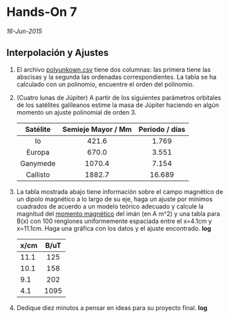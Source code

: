 # Hands-On 7
*16-Jun-2015*


## Interpolación y Ajustes

1. El archivo [polyunkown.csv](https://raw.githubusercontent.com/ComputoCienciasUniandes/MetodosComputacionalesDatos/master/hands_on/polyunkown.csv) tiene dos columnas: las primera tiene las abscisas y la segunda las ordenadas correspondientes. La tabla se ha calculado con un polinomio, encuentre el orden del polinomio.

2. (Cuatro lunas de Júpiter) A partir de los siguientes parámetros orbitales de los satélites galileanos estime la masa de Júpiter haciendo en algún momento un ajuste polinomial de orden 3.

	| Satélite        | Semieje Mayor / Mm | Periodo / días |
	| :-------------:|:-------------:| :-------------:
	| Io     	| 421.6 | 1.769 |
	| Europa 	| 670.0 | 3.551
	| Ganymede	| 1070.4    | 7.154 |
	| Callisto	| 1882.7    | 16.689 |

3. La tabla mostrada abajo tiene información sobre el campo magnético de un dipolo magnético a lo largo de su eje, haga un ajuste por mínimos cuadrados de acuerdo a un modelo teórico adecuado y calcule la magnitud del [momento magnético](https://en.wikipedia.org/wiki/Magnetic_dipole)  del imán (en A m^2) y una tabla para B(x) con 100 renglones uniformemente espaciada entre el x=4.1cm y x=11.1cm. Haga una gráfica con los datos y el ajuste encontrado. **log**


	| x/cm        | B/uT           |
	| ------------- |:-------------:|
	| 11.1 	| 125 |
	| 10.1 	| 158      |
	| 9.1 	| 202      |
	| 4.1	| 1095     |

4. Dedique diez minutos a pensar en ideas para su proyecto final. **log**


<!--3. (L1 Júpiter Io) Compare la solución exacta al [primer punto de Lagrange](https://en.wikipedia.org/?title=Lagrangian_point#L1) del sistema Júpiter-Io con la aproximación.-->

<!--Masa de Io = 893.2E20 kg

Masa de Júpiter = 1.898E27 kg-->


<!--![](https://raw.githubusercontent.com/ComputoCienciasUniandes/MetodosComputacionales/master/hands_on/figures/choreography.png =700x)-->

